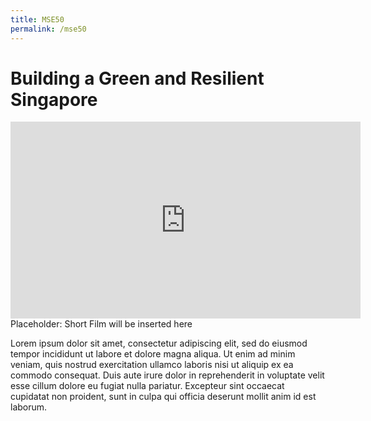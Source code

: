 ```yaml
---
title: MSE50
permalink: /mse50
---
```


<h1>Building a Green and Resilient Singapore</h1>

<iframe width="560" height="315" src="https://www.youtube.com/embed/nrFxTglhBQY" title="YouTube video player" frameborder="0" allow="accelerometer; autoplay; clipboard-write; encrypted-media; gyroscope; picture-in-picture" allowfullscreen></iframe>

<caption>Placeholder: Short Film will be inserted here</caption>

<p> Lorem ipsum dolor sit amet, consectetur adipiscing elit, sed do eiusmod tempor incididunt ut labore et dolore magna aliqua. Ut enim ad minim veniam, quis nostrud exercitation ullamco laboris nisi ut aliquip ex ea commodo consequat. Duis aute irure dolor in reprehenderit in voluptate velit esse cillum dolore eu fugiat nulla pariatur. Excepteur sint occaecat cupidatat non proident, sunt in culpa qui officia deserunt mollit anim id est laborum. </p>
